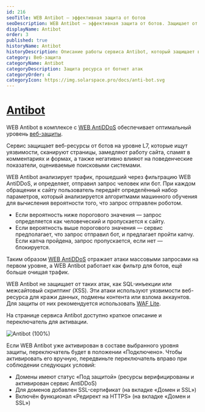 ```yaml
---
id: 216
seoTitle: WEB Antibot — эффективная защита от ботов
seoDescription: WEB Antibot — эффективная защита от ботов. Защищает от ботов на уровне L7. Анализирует трафик с помощью машинного обучения и показывает капчу при подозрении на робота
displayName: Antibot
order: 3
published: true
historyName: Antibot
historyDescription: Описание работы сервиса Antibot, который защищает веб-ресурсы от ботов, спама и автоматизированных атак
category: Веб-защита
categoryName: Antibot
categoryDescription: Защита ресурса от ботнет атак
categoryOrder: 4
categoryIcon: https://img.solarspace.pro/docs/anti-bot.svg
---
```


# [Antibot](antibot)

WEB Antibot в комплексе с [WEB AntiDDoS]([217]) обеспечивает оптимальный уровень [веб-защиты]([240]).

Сервис защищает веб-ресурсы от ботов на уровне L7, которые ищут уязвимости, сканируют страницы, замедляют работу сайта, спамят в комментариях и формах, а также негативно влияют на поведенческие показатели, оцениваемые поисковыми системами.

WEB Antibot анализирует трафик, прошедший через фильтрацию WEB AntiDDoS, и определяет, отправил запрос человек или бот. При каждом обращении к сайту пользователь передаёт определённый набор параметров, который анализируется алгоритмами машинного обучения для вычисления вероятности того, что запрос отправлен роботом.

* Если вероятность ниже порогового значения — запрос определяется как человеческий и пропускается к сайту.
* Если вероятность выше порогового значения — сервис предполагает, что запрос отправил бот, и предлагает пройти капчу. Если капча пройдена, запрос пропускается, если нет — блокируется.

Таким образом [WEB AntiDDoS]([217]) отражает атаки массовыми запросами на первом уровне, а WEB Antibot работает как фильтр для ботов, ещё больше очищая трафик.

WEB Antibot не защищает от таких атак, как SQL-инъекции или межсайтовый скриптинг (XSS). Эти атаки используют уязвимости веб-ресурса для кражи данных, подмены контента или взлома аккаунтов. Для защиты от них рекомендуется использовать [WAF Lite]([234]).

На странице сервиса Antibot доступно краткое описание и переключатель для активации.

![Antibot (100%)](https://img.solarspace.pro/docs/on-prem/web-protection/Antibot.png "Antibot")

Если WEB Antibot уже активирован в составе выбранного уровня защиты, переключатель будет в положении «Подключено». Чтобы активировать его вручную, передвиньте переключатель вправо при соблюдении следующих условий:

* Домены имеют статус «Под защитой» (ресурсы верифицированы и активирован сервис AntiDDoS)
* Для доменов добавлен SSL-сертификат (на вкладке «Домен и SSL»)
* Включён функционал «Редирект на HTTPS» (на вкладке «Домен и SSL»)


